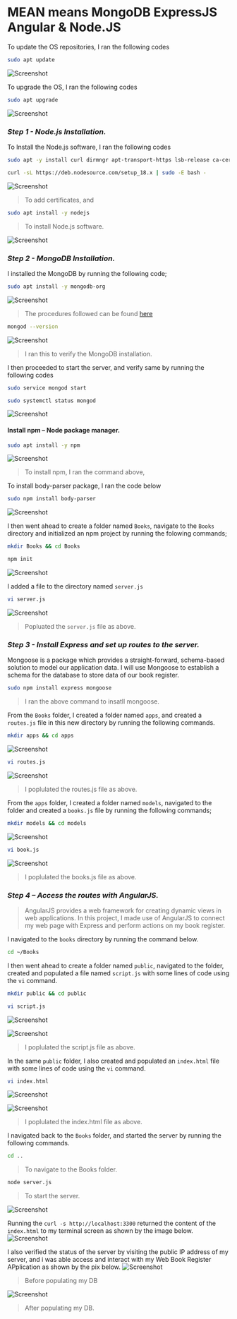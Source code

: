 # MEAN means MongoDB ExpressJS Angular & Node.JS


<!-- I utilised AWS EC2 as my Linux portion of the stack. I used an Ubuntu 20.04 LTS server, any Linux distro would equally work.!-->

To update the OS repositories, I ran the following codes

```bash
sudo apt update
```
![Screenshot](https://github.com/ardamz/PersonalDemos/blob/main/4.%20Project%204%20MEAN%20Stack%20Implementation/apt%20update.png)

To upgrade the OS, I ran the following codes

```bash
sudo apt upgrade
```
![Screenshot](https://github.com/ardamz/PersonalDemos/blob/main/4.%20Project%204%20MEAN%20Stack%20Implementation/apt%20upgrade.png)

### *__Step 1 -  Node.js Installation.__*

To Install the Node.js software, I ran the following codes


```bash
sudo apt -y install curl dirmngr apt-transport-https lsb-release ca-certificates

curl -sL https://deb.nodesource.com/setup_18.x | sudo -E bash -
```

![Screenshot](https://github.com/ardamz/PersonalDemos/blob/main/4.%20Project%204%20MEAN%20Stack%20Implementation/add%20certificates.png)

> To add certificates, and

```bash
sudo apt install -y nodejs
```
> To install Node.js software.

![Screenshot](https://github.com/ardamz/PersonalDemos/blob/main/4.%20Project%204%20MEAN%20Stack%20Implementation/install%20node.png)

### *__Step 2 -  MongoDB Installation.__*

I installed the MongoDB by running the following code;


```bash
sudo apt install -y mongodb-org
```
![Screenshot](https://github.com/ardamz/PersonalDemos/blob/main/4.%20Project%204%20MEAN%20Stack%20Implementation/install%20mongodb.png)

> The procedures followed can be found [here](https://www.cherryservers.com/blog/how-to-install-and-start-using-mongodb-on-ubuntu-20-04)

```bash
mongod --version
```
![Screenshot](https://github.com/ardamz/PersonalDemos/blob/main/4.%20Project%204%20MEAN%20Stack%20Implementation/mongod%20version.png)
> I ran this to verify the MongoDB installation.

I then proceeded to start the server, and verify same by running the following codes

```bash
sudo service mongod start
```

```bash
sudo systemctl status mongod
```

![Screenshot](https://github.com/ardamz/PersonalDemos/blob/main/4.%20Project%204%20MEAN%20Stack%20Implementation/start%20server.png)


#### Install npm – Node package manager.

```bash
sudo apt install -y npm
```
![Screenshot](https://github.com/ardamz/PersonalDemos/blob/main/4.%20Project%204%20MEAN%20Stack%20Implementation/install%20npm.png)
>To install npm, I ran the command above,

To install body-parser package, I ran the code below

```bash
sudo npm install body-parser
```
![Screenshot](https://github.com/ardamz/PersonalDemos/blob/main/4.%20Project%204%20MEAN%20Stack%20Implementation/install%20NPM%20body-parser%20.png)

I then went ahead to create a folder named `Books`, navigate to the `Books` directory and initialized an npm project by running the folowing commands;

```bash
mkdir Books && cd Books
```
```bash
npm init
```
![Screenshot](https://github.com/ardamz/PersonalDemos/blob/main/4.%20Project%204%20MEAN%20Stack%20Implementation/npm%20init.png)

I added a file to the directory named `server.js` 

```bash
vi server.js
```

![Screenshot](https://github.com/ardamz/PersonalDemos/blob/main/4.%20Project%204%20MEAN%20Stack%20Implementation/populate%20server.js.png)
> Popluated the `server.js` file as above.


### *__Step 3 - Install Express and set up routes to the server.__*

Mongoose is a package which provides a straight-forward, schema-based solution to model our application data. I will use Mongoose to establish a schema for the database to store data of our book register.

```bash
sudo npm install express mongoose
```
> I ran the above command to insatll mongoose.

From the `Books` folder, I created a folder named `apps`, and created a `routes.js` file in this new directory by running the following commands.

```bash
mkdir apps && cd apps
```
![Screenshot](https://github.com/ardamz/PersonalDemos/blob/main/4.%20Project%204%20MEAN%20Stack%20Implementation/apps%20and%20routes.png)

```bash
vi routes.js
```
![Screenshot](https://github.com/ardamz/PersonalDemos/blob/main/4.%20Project%204%20MEAN%20Stack%20Implementation/routes.js.png)
> I poplulated the routes.js file as above.

From the `apps` folder, I created a folder named `models`, navigated to the folder and created a `books.js` file by running the following commands;

```bash
mkdir models && cd models
```
![Screenshot](https://github.com/ardamz/PersonalDemos/blob/main/4.%20Project%204%20MEAN%20Stack%20Implementation/models%20and%20books.png)

```bash
vi book.js
```
![Screenshot](https://github.com/ardamz/PersonalDemos/blob/main/4.%20Project%204%20MEAN%20Stack%20Implementation/books.js.png)
> I poplulated the books.js file as above.

### *__Step 4 – Access the routes with AngularJS.__*
> AngularJS provides a web framework for creating dynamic views in  web applications. In this project, I made use of AngularJS to connect my web page with Express and perform actions on my book register.

I navigated to the `books` directory by running the command below.
```bash
cd ~/Books
```
I then went ahead to create a folder named `public`, navigated to the folder, created and populated a file named `script.js` with some lines of code using the `vi` command.

```bash
mkdir public && cd public
```
```bash
vi script.js
```
![Screenshot](https://github.com/ardamz/PersonalDemos/blob/main/4.%20Project%204%20MEAN%20Stack%20Implementation/public%20and%20script.png)

![Screenshot](https://github.com/ardamz/PersonalDemos/blob/main/4.%20Project%204%20MEAN%20Stack%20Implementation/script.js.png)
> I poplulated the script.js file as above.

In the same `public` folder, I also created and populated an  `index.html` file with some lines of code using the `vi` command.

```bash
vi index.html
```
![Screenshot](https://github.com/ardamz/PersonalDemos/blob/main/4.%20Project%204%20MEAN%20Stack%20Implementation/index.html.png)

![Screenshot](https://github.com/ardamz/PersonalDemos/blob/main/4.%20Project%204%20MEAN%20Stack%20Implementation/indexhtml.png)
> I poplulated the index.html file as above.

I navigated back to the `Books` folder, and started the server by running the following commands.

```bash
cd ..
```
> To navigate to the Books folder.

```bash
node server.js
```
>To start the server.


![Screenshot](https://github.com/ardamz/PersonalDemos/blob/main/4.%20Project%204%20MEAN%20Stack%20Implementation/start%20node%20server.png)

Running the `curl -s http://localhost:3300` returned the content of the `index.html` to my terminal screen as shown by the image below.
![Screenshot](https://github.com/ardamz/PersonalDemos/blob/main/4.%20Project%204%20MEAN%20Stack%20Implementation/curl%20localhost.png)

I also verified the status of the server by visiting the public IP address of my server, and i was able access and interact with my Web Book Register APplication as shown by the pix below.
![Screenshot](https://github.com/ardamz/PersonalDemos/blob/main/4.%20Project%204%20MEAN%20Stack%20Implementation/website.png)
>Before populating my DB

![Screenshot](https://github.com/ardamz/PersonalDemos/blob/main/4.%20Project%204%20MEAN%20Stack%20Implementation/DB%20populated.png)
>After populating my DB.







